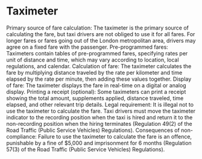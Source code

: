 # Taximeter
Primary source of fare calculation: The taximeter is the primary source of calculating the fare, but taxi drivers are not obliged to use it for all fares. For longer fares or fares going out of the London metropolitan area, drivers may agree on a fixed fare with the passenger.
Pre-programmed fares: Taximeters contain tables of pre-programmed fares, specifying rates per unit of distance and time, which may vary according to location, local regulations, and calendar.
Calculation of fare: The taximeter calculates the fare by multiplying distance traveled by the rate per kilometer and time elapsed by the rate per minute, then adding these values together.
Display of fare: The taximeter displays the fare in real-time on a digital or analog display.
Printing a receipt (optional): Some taximeters can print a receipt showing the total amount, supplements applied, distance traveled, time elapsed, and other relevant trip details.
Legal requirement: It is illegal not to use the taximeter to calculate the fare. Taxi drivers must move the taximeter indicator to the recording position when the taxi is hired and return it to the non-recording position when the hiring terminates (Regulation 49(2) of the Road Traffic (Public Service Vehicles) Regulations).
Consequences of non-compliance: Failure to use the taximeter to calculate the fare is an offence, punishable by a fine of $5,000 and imprisonment for 6 months (Regulation 57(3) of the Road Traffic (Public Service Vehicles) Regulations).
